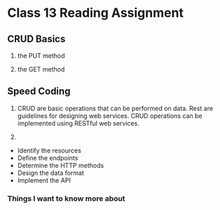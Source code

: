 # Class 13 Reading Assignment

## CRUD Basics

1. the PUT method

2. the GET method

## Speed Coding

1. CRUD are basic operations that can be performed on data. Rest are guidelines for designing web services. CRUD operations can be implemented using RESTful web services.

2. 
* Identify the resources
* Define the endpoints
* Determine the HTTP methods
* Design the data format
* Implement the API

### Things I want to know more about